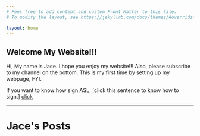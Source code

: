 ```yaml
---
# Feel free to add content and custom Front Matter to this file.
# To modify the layout, see https://jekyllrb.com/docs/themes/#overriding-theme-defaults

layout: home
---
```


## Welcome My Website!!!

Hi, My name is Jace. I hope you enjoy my website!!! Also, please subscribe to my channel on the bottom. 
This is my first time by setting up my webpage, FYI.

If you want to know how sign ASL, [click this sentence to know how to sign.] [click]

---

[click]:https://www.signingsavvy.com/
# Jace's Posts

